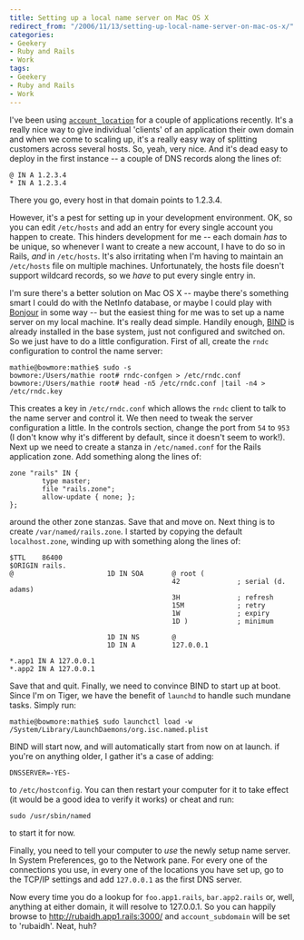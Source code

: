 ```yaml
---
title: Setting up a local name server on Mac OS X
redirect_from: "/2006/11/13/setting-up-local-name-server-on-mac-os-x/"
categories:
- Geekery
- Ruby and Rails
- Work
tags:
- Geekery
- Ruby and Rails
- Work
---
```

I've been using
[`account_location`](http://dev.rubyonrails.org/svn/rails/plugins/account_location/)
for a couple of applications recently. It's a really nice way to give
individual 'clients' of an application their own domain and when we come to
scaling up, it's a really easy way of splitting customers across several
hosts. So, yeah, very nice. And it's dead easy to deploy in the first instance
-- a couple of DNS records along the lines of:

    @ IN A 1.2.3.4
    * IN A 1.2.3.4

There you go, every host in that domain points to 1.2.3.4.

However, it's a pest for setting up in your development environment. OK, so
you can edit `/etc/hosts` and add an entry for every single account you happen
to create. This hinders development for me -- each domain *has* to be unique,
so whenever I want to create a new account, I have to do so in Rails, *and* in
`/etc/hosts`. It's also irritating when I'm having to maintain an `/etc/hosts`
file on multiple machines. Unfortunately, the hosts file doesn't support
wildcard records, so we *have* to put every single entry in.

I'm sure there's a better solution on Mac OS X -- maybe there's something smart I could do with the NetInfo database, or maybe I could play with [Bonjour](http://www.apple.com/macosx/features/bonjour/) in some way -- but the easiest thing for me was to set up a name server on my local machine.  It's really dead simple.  Handily enough, [BIND](http://www.isc.org/index.pl?/sw/bind/) is already installed in the base system, just not configured and switched on.  So we just have to do a little configuration.  First of all, create the `rndc` configuration to control the name server:

    mathie@bowmore:mathie$ sudo -s
    bowmore:/Users/mathie root# rndc-confgen > /etc/rndc.conf
    bowmore:/Users/mathie root# head -n5 /etc/rndc.conf |tail -n4 > /etc/rndc.key

This creates a key in `/etc/rndc.conf` which allows the `rndc` client to talk to the name server and control it.  We then need to tweak the server configuration a little.  In the controls section, change the port from `54` to `953` (I don't know why it's different by default, since it doesn't seem to work!).  Next up we need to create a stanza in `/etc/named.conf` for the Rails application zone.  Add something along the lines of:

    zone "rails" IN {
            type master;
            file "rails.zone";
            allow-update { none; };
    };

around the other zone stanzas.  Save that and move on.  Next thing is to create `/var/named/rails.zone`.  I started by copying the default `localhost.zone`, winding up with something along the lines of:

    $TTL    86400
    $ORIGIN rails.
    @                       1D IN SOA       @ root (
                                            42              ; serial (d. adams)
                                            3H              ; refresh
                                            15M             ; retry
                                            1W              ; expiry
                                            1D )            ; minimum

                            1D IN NS        @
                            1D IN A         127.0.0.1

    *.app1 IN A 127.0.0.1
    *.app2 IN A 127.0.0.1

Save that and quit.  Finally, we need to convince BIND to start up at boot.  Since I'm on Tiger, we have the benefit of `launchd` to handle such mundane tasks.  Simply run:

    mathie@bowmore:mathie$ sudo launchctl load -w /System/Library/LaunchDaemons/org.isc.named.plist

BIND will start now, and will automatically start from now on at launch.  if you're on anything older, I gather it's a case of adding:

    DNSSERVER=-YES-

to `/etc/hostconfig`.  You can then restart your computer for it to take effect (it would be a good idea to verify it works) or cheat and run:

    sudo /usr/sbin/named

to start it for now.

Finally, you need to tell your computer to *use* the newly setup name server.  In System Preferences, go to the Network pane.  For every one of the connections you use, in every one of the locations you have set up, go to the TCP/IP settings and add `127.0.0.1` as the first DNS server.

Now every time you do a lookup for `foo.app1.rails`, `bar.app2.rails` or, well, anything at either domain, it will resolve to 127.0.0.1.  So you can happily browse to <http://rubaidh.app1.rails:3000/> and `account_subdomain` will be set to 'rubaidh'.  Neat, huh?
